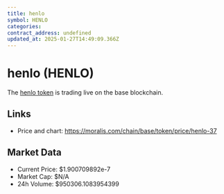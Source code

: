 ```yaml
---
title: henlo
symbol: HENLO
categories: 
contract_address: undefined
updated_at: 2025-01-27T14:49:09.366Z
---
```


# henlo (HENLO)
The [henlo token](https://moralis.com/chain/base/token/price/henlo-37) is trading live on the base blockchain.

## Links
- Price and chart: https://moralis.com/chain/base/token/price/henlo-37

## Market Data
- Current Price: $1.900709892e-7
- Market Cap: $N/A
- 24h Volume: $950306.1083954399
